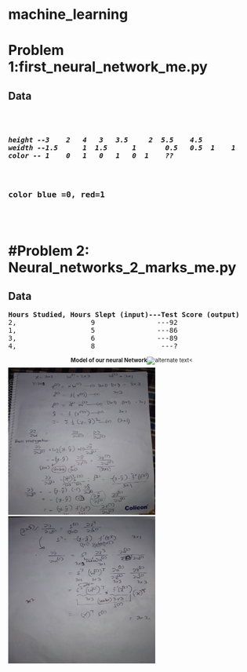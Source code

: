 # machine_learning

<h1>Problem 1:first_neural_network_me.py</h1>
<h2>Data</h2>
<pre> <h5>
height --3	  2	  4	  3	  3.5	  2	 5.5	4.5
weidth --1.5	  1	 1.5	  1 	  0.5 	0.5	 1	  1
color -- 1	  0	  1	  0	  1	  0	 1	  ??
</h5>
<h3>color blue =0, red=1</h3>



</pre>


<h1>#Problem 2: Neural_networks_2_marks_me.py</h1>
<h2>Data</h2>
<pre>
<b>Hours Studied, Hours Slept (input)---Test Score (output)</b>
2,                  9               ---92
1,                  5               ---86
3,                  6               ---89
4,                  8                ---?
</pre>

<div style="width:image width px; font-size:80%; text-align:center;"><b>Model of our neural Network</b><img src="https://enlight.nyc/img/FeedForwardNeuralNetwork.svg" alt="alternate text" width="width" height="height" style="padding-bottom:0.5em;" /><</div>

<img src="https://github.com/sohanur-it/machine_learning/blob/master/A%2B%20Gallery_7.jpg" height="300px" width="300px">
<img src="https://github.com/sohanur-it/machine_learning/blob/master/A%2B%20Gallery_9.jpg" height="300px" width="300px">
